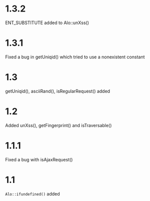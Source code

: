 # 1.3.2 #

ENT_SUBSTITUTE added to Alo::unXss() 

# 1.3.1 #

Fixed a bug in getUniqid() which tried to use a nonexistent constant

# 1.3 #

getUniqid(), asciiRand(), isRegularRequest() added

# 1.2 #

Added unXss(), getFingerprint() and isTraversable()

# 1.1.1 #

Fixed a bug with isAjaxRequest()

# 1.1 #

`Alo::ifundefined()` added
